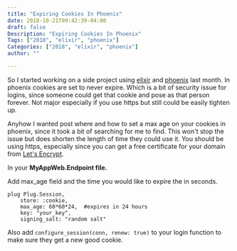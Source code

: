```yaml
---
title: "Expiring Cookies In Phoenix"
date: 2018-10-21T09:42:39-04:00
draft: false
Description: "Expiring Cookies In Phoenix"
Tags: ["2018", "elixir", "phoenix"]
Categories: ["2018", "elixir", "phoenix"]
author: ""

---
```


So I started working on a side project using [elixir](https://elixir-lang.org/) and [phoenix](https://phoenixframework.org/) last month. In phoenix cookies are set to never expire.  Which is a bit of security issue for logins, since someone could get that cookie and pose as that person forever. Not major especially if you use https but still could be easily tighten up.  

Anyhow I wanted post where and how to set a max age on your cookies in phoenix, since it took a bit of searching for me to find.  This won't stop the issue but does shorten the length of time they could use it.  You should be using https, especially since you can get a free certificate for your domain from [Let's Encrypt](https://letsencrypt.org/).

In your **MyAppWeb.Endpoint file.**

Add max_age field and the time you would like to expire the in seconds.

```
plug Plug.Session,
    store: :cookie,
    max_age: 60*60*24,  #expires in 24 hours
    key: "your_key",
    signing_salt: "random salt"
```

Also add `configure_session(conn, renew: true)` to your login function to make sure they get a new good cookie.
